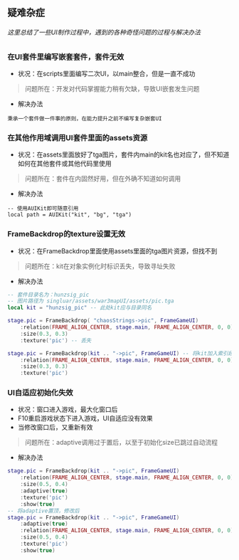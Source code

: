## 疑难杂症

###### 这里总结了一些UI制作过程中，遇到的各种奇怪问题的过程与解决办法

### 在UI套件里编写嵌套套件，套件无效

* 状况：在scripts里面编写二次UI，以main整合，但是一直不成功

> 问题所在：开发对代码掌握能力稍有欠缺，导致UI嵌套发生问题

* 解决办法

```
秉承一个套件做一件事的原则，在能力提升之前不编写复杂嵌套UI
```

### 在其他作用域调用UI套件里面的assets资源

* 状况：在assets里面放好了tga图片，套件内main的kit名也对应了，但不知道如何在其他套件或其他代码里使用

> 问题所在：套件在内固然好用，但在外确不知道如何调用

* 解决办法

```
-- 使用AUIKit即可随意引用
local path = AUIKit("kit", "bg", "tga")
```

### FrameBackdrop的texture设置无效

* 状况：在FrameBackdrop里面使用assets里面的tga图片资源，但找不到

> 问题所在：kit在对象实例化时标识丢失，导致寻址失败

* 解决办法

```lua
-- 套件目录名为：hunzsig_pic
-- 图片路径为 singluar/assets/war3mapUI/assets/pic.tga
local kit = "hunzsig_pic" -- 此处kit应与目录同名

stage.pic = FrameBackdrop( "chaosStrings->pic", FrameGameUI)
    :relation(FRAME_ALIGN_CENTER, stage.main, FRAME_ALIGN_CENTER, 0, 0)
    :size(0.3, 0.3)
    :texture('pic') -- 丢失

stage.pic = FrameBackdrop(kit .. "->pic", FrameGameUI) -- 将kit加入索引段，并用->分割
    :relation(FRAME_ALIGN_CENTER, stage.main, FRAME_ALIGN_CENTER, 0, 0)
    :size(0.3, 0.3)
    :texture('pic')
```

### UI自适应初始化失效

* 状况：窗口进入游戏，最大化窗口后
* F10重启游戏状态下进入游戏，UI自适应没有效果
* 当修改窗口后，又重新有效

> 问题所在：adaptive调用过于置后，以至于初始化size已跳过自动流程

* 解决办法

```lua
stage.pic = FrameBackdrop(kit .. "->pic", FrameGameUI)
    :relation(FRAME_ALIGN_CENTER, stage.main, FRAME_ALIGN_CENTER, 0, 0)
    :size(0.5, 0.4)
    :adaptive(true)
    :texture('pic')
    :show(true)
-- 将adaptive置顶，修改后
stage.pic = FrameBackdrop(kit .. "->pic", FrameGameUI)
    :adaptive(true)
    :relation(FRAME_ALIGN_CENTER, stage.main, FRAME_ALIGN_CENTER, 0, 0)
    :size(0.5, 0.4)
    :texture('pic')
    :show(true)
```


